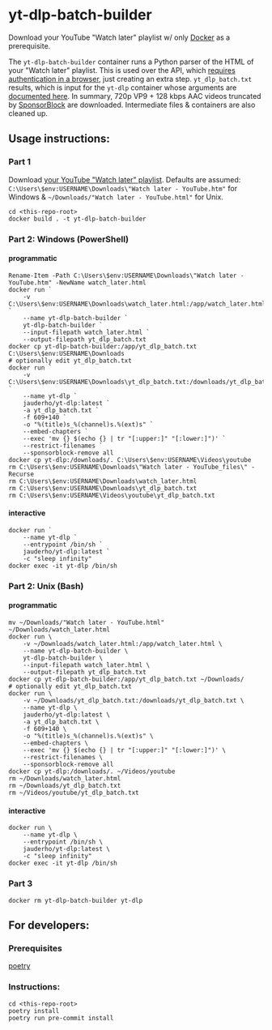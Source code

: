 # yt-dlp-batch-builder

Download your YouTube "Watch later" playlist w/ only [Docker](https://www.docker.com/products/docker-desktop/) as a prerequisite.

The `yt-dlp-batch-builder` container runs a Python parser of the HTML of your "Watch later" playlist. This is used over the API, which [requires authentication in a browser](https://developers.google.com/youtube/v3/quickstart/python), just creating an extra step. `yt_dlp_batch.txt` results, which is input for the `yt-dlp` container whose arguments are [documented here](https://github.com/yt-dlp/yt-dlp?tab=readme-ov-file#usage-and-options). In summary, 720p VP9 + 128 kbps AAC videos truncated by [SponsorBlock](https://github.com/ajayyy/SponsorBlock?tab=readme-ov-file#sponsorblock) are downloaded. Intermediate files & containers are also cleaned up.

## Usage instructions:

### Part 1
Download [your YouTube "Watch later" playlist](https://www.youtube.com/playlist?list=WL). Defaults are assumed: `C:\Users\$env:USERNAME\Downloads\"Watch later - YouTube.htm"` for Windows & `~/Downloads/"Watch later - YouTube.html"` for Unix.
```
cd <this-repo-root>
docker build . -t yt-dlp-batch-builder
```

### Part 2: Windows (PowerShell)

#### programmatic
```
Rename-Item -Path C:\Users\$env:USERNAME\Downloads\"Watch later - YouTube.htm" -NewName watch_later.html
docker run `
    -v C:\Users\$env:USERNAME\Downloads\watch_later.html:/app/watch_later.html `
    --name yt-dlp-batch-builder `
    yt-dlp-batch-builder `
    --input-filepath watch_later.html `
    --output-filepath yt_dlp_batch.txt
docker cp yt-dlp-batch-builder:/app/yt_dlp_batch.txt C:\Users\$env:USERNAME\Downloads
# optionally edit yt_dlp_batch.txt
docker run `
    -v C:\Users\$env:USERNAME\Downloads\yt_dlp_batch.txt:/downloads/yt_dlp_batch.txt `
    --name yt-dlp `
    jauderho/yt-dlp:latest `
    -a yt_dlp_batch.txt `
    -f 609+140 `
    -o "%(title)s_%(channel)s.%(ext)s" `
    --embed-chapters `
    --exec 'mv {} $(echo {} | tr "[:upper:]" "[:lower:]")' `
    --restrict-filenames `
    --sponsorblock-remove all
docker cp yt-dlp:/downloads/. C:\Users\$env:USERNAME\Videos\youtube
rm C:\Users\$env:USERNAME\Downloads\"Watch later - YouTube_files\" -Recurse
rm C:\Users\$env:USERNAME\Downloads\watch_later.html
rm C:\Users\$env:USERNAME\Downloads\yt_dlp_batch.txt
rm C:\Users\$env:USERNAME\Videos\youtube\yt_dlp_batch.txt
```

#### interactive
```
docker run `
    --name yt-dlp `
    --entrypoint /bin/sh `
    jauderho/yt-dlp:latest `
    -c "sleep infinity"
docker exec -it yt-dlp /bin/sh
```

### Part 2: Unix (Bash)

#### programmatic
```
mv ~/Downloads/"Watch later - YouTube.html" ~/Downloads/watch_later.html
docker run \
    -v ~/Downloads/watch_later.html:/app/watch_later.html \
    --name yt-dlp-batch-builder \
    yt-dlp-batch-builder \
    --input-filepath watch_later.html \
    --output-filepath yt_dlp_batch.txt
docker cp yt-dlp-batch-builder:/app/yt_dlp_batch.txt ~/Downloads/
# optionally edit yt_dlp_batch.txt
docker run \
    -v ~/Downloads/yt_dlp_batch.txt:/downloads/yt_dlp_batch.txt \
    --name yt-dlp \
    jauderho/yt-dlp:latest \
    -a yt_dlp_batch.txt \
    -f 609+140 \
    -o "%(title)s_%(channel)s.%(ext)s" \
    --embed-chapters \
    --exec 'mv {} $(echo {} | tr "[:upper:]" "[:lower:]")' \
    --restrict-filenames \
    --sponsorblock-remove all 
docker cp yt-dlp:/downloads/. ~/Videos/youtube
rm ~/Downloads/watch_later.html
rm ~/Downloads/yt_dlp_batch.txt
rm ~/Videos/youtube/yt_dlp_batch.txt
```

#### interactive
```
docker run \
    --name yt-dlp \
    --entrypoint /bin/sh \
    jauderho/yt-dlp:latest \
    -c "sleep infinity"
docker exec -it yt-dlp /bin/sh
```


### Part 3
```
docker rm yt-dlp-batch-builder yt-dlp
```

## For developers:

### Prerequisites
[poetry](https://github.com/python-poetry/install.python-poetry.org?tab=readme-ov-file#python-poetry-installer)

### Instructions:
```
cd <this-repo-root>
poetry install
poetry run pre-commit install
```
